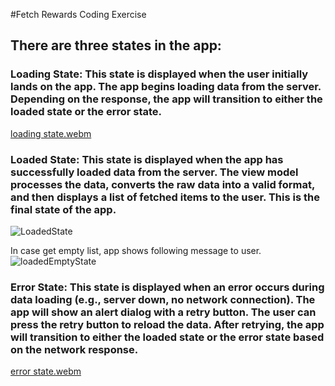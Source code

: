 #Fetch Rewards Coding Exercise

## There are three states in the app:

### Loading State: This state is displayed when the user initially lands on the app. The app begins loading data from the server. Depending on the response, the app will transition to either the loaded state or the error state.
[loading state.webm](https://github.com/KechengTao1205/FetchRewardsCodingExercise/assets/173308411/8707da63-fb6b-458b-9203-e3bc2ab63191)

### Loaded State: This state is displayed when the app has successfully loaded data from the server. The view model processes the data, converts the raw data into a valid format, and then displays a list of fetched items to the user. This is the final state of the app. 
![LoadedState](https://github.com/KechengTao1205/FetchRewardsCodingExercise/assets/173308411/e15285cd-9a39-4ed7-9afc-6c5add7bbac4)

In case get empty list, app shows following message to user.
![loadedEmptyState](https://github.com/KechengTao1205/FetchRewardsCodingExercise/assets/173308411/34b160e4-66e0-461d-a5b5-7ed4230c1345)

### Error State: This state is displayed when an error occurs during data loading (e.g., server down, no network connection). The app will show an alert dialog with a retry button. The user can press the retry button to reload the data. After retrying, the app will transition to either the loaded state or the error state based on the network response.
[error state.webm](https://github.com/KechengTao1205/FetchRewardsCodingExercise/assets/173308411/28d4f3ea-8c9f-4e5f-a842-ae7170d7758e)
